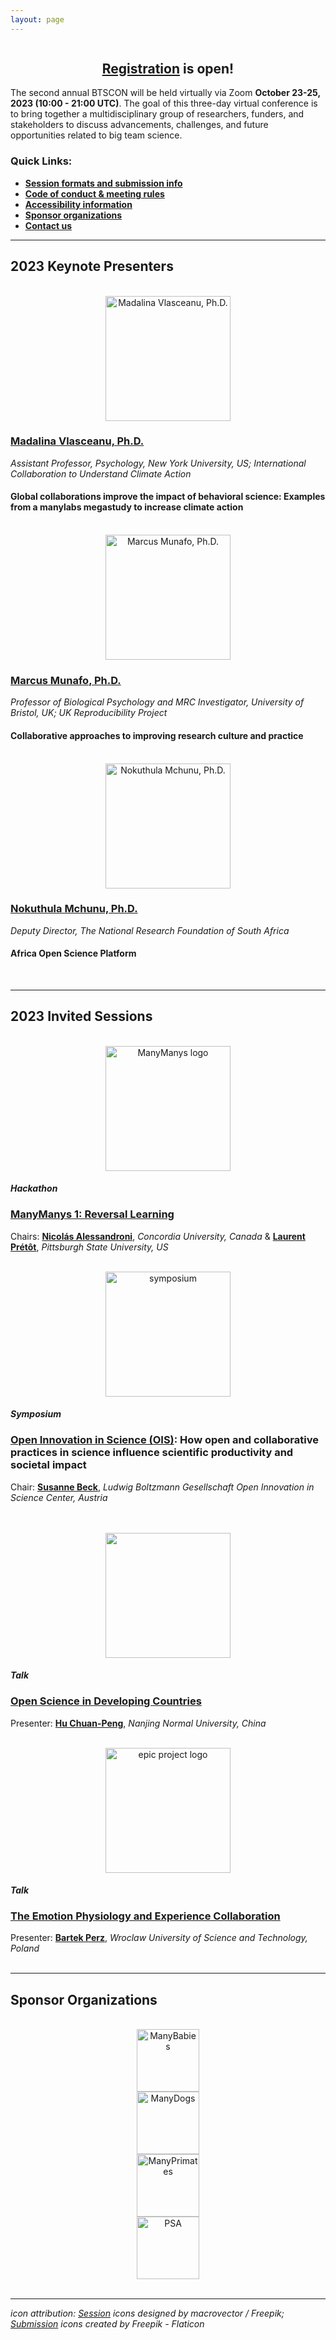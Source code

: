 ```yaml
---
layout: page
---
```



<img src="/assets/img/BTSCon2023_logo.png" alt="" />

<!--
<h2 align="center"><a href="{{site.baseurl}}/submissions/">Submissions</a> and <a href="{{site.baseurl}}/registration/">Registration</a> are now open!</h2>
-->
<h2 align="center"><a href="{{site.baseurl}}/registration/">Registration</a> is open!</h2>

The second annual BTSCON will be held virtually via Zoom <b>October 23-25, 2023 (10:00 - 21:00 UTC)</b>. The goal of this three-day virtual conference is to bring together a multidisciplinary group of researchers, funders, and stakeholders to discuss advancements, challenges, and future opportunities related to big team science. 

### Quick Links:
* <b><a href="{{site.baseurl}}/submissions/">Session formats and submission info</a></b>
* <b><a href="{{site.baseurl}}/codeofconduct/">Code of conduct & meeting rules</a></b>
* <b><a href="{{site.baseurl}}/access/">Accessibility information</a></b>
* <b><a href="#sponsors">Sponsor organizations</a></b>
* <b><a href="{{site.baseurl}}/contact/">Contact us</a></b>


***

<h2 id="keynotes">2023 Keynote Presenters</h2>

<section>
  <div class="container">
    <div class="row">
      <div class="col-sm-12">
        <p>    </p>
      </div>
    </div>
    <div class="row">
      <div class="col-sm-4 col-xs-6" align="center">
        <br>
        <a href="https://as.nyu.edu/faculty/madalina-vlasceanu.html" target="_blank"><img src="/assets/img/Vlasceanu_headshot.jpg" alt="Madalina Vlasceanu, Ph.D." width="200" height="200"></a>
      </div>
      <div class="col-sm-8">
        <h3><a href="https://as.nyu.edu/faculty/madalina-vlasceanu.html" target="_blank">Madalina Vlasceanu, Ph.D.</a></h3>
        <i>Assistant Professor, Psychology, New York University, US; International Collaboration to Understand Climate Action</i>
        <h4>Global collaborations improve the impact of behavioral science: Examples from a manylabs megastudy to increase climate action</h4>
      </div>
    </div>
    <div class="row">
      <div class="col-sm-12">
        <p>    </p>
      </div>
    </div>
    <div class="row">
      <div class="col-sm-4 col-xs-6" align="center">
        <br>
        <a href="https://research-information.bris.ac.uk/en/persons/marcus-r-munafo" target="_blank"><img src="/assets/img/Munafo_headshot.jpg" alt="Marcus Munafo, Ph.D." width="200" height="200"></a>
      </div>
      <div class="col-sm-8">
        <h3><a href="https://research-information.bris.ac.uk/en/persons/marcus-r-munafo" target="_blank">Marcus Munafo, Ph.D.</a></h3>
        <i>Professor of Biological Psychology and MRC Investigator, University of Bristol, UK; UK Reproducibility Project</i>
        <h4>Collaborative approaches to improving research culture and practice</h4>
      </div>
    </div>
    <div class="row">
      <div class="col-sm-12">
        <p>    </p>
      </div>
    </div>
    <div class="row">
      <div class="col-sm-4 col-xs-6" align="center">
        <br>
        <a href="https://www.nrf.ac.za/" target="_blank"><img src="/assets/img/Mchunu_headshot.jpg" alt="Nokuthula Mchunu, Ph.D." width="200" height="200"></a>
      </div>
      <div class="col-sm-8">
        <h3><a href="https://www.nrf.ac.za/" target="_blank">Nokuthula Mchunu, Ph.D.</a></h3>
        <i>Deputy Director, The National Research Foundation of South Africa</i>
        <h4>Africa Open Science Platform</h4>
      </div>
    </div>
  </div>
</section>
<br>


***
<h2 id="invited">2023 Invited Sessions</h2>

<section>
  <div class="container">
    <div class="row">
      <div class="col-sm-12">
        <p>    </p>
      </div>
    </div>
    <div class="row">
      <div class="col-sm-4" align="center">
        <br>
        <a href="http://manymanys.github.io/" target="_blank"><img src="/assets/img/manymanys_logo.png" alt="ManyManys logo" width="200" height="200"></a>
      </div>
      <div class="col-sm-8">
        <h4><i>Hackathon</i></h4>
        <h3><a href="http://manymanys.github.io/MM1/" target="_blank">ManyManys 1: Reversal Learning</a></h3>
        Chairs: <a href="https://www.researchgate.net/profile/Nicolas-Alessandroni" target="_blank"><b>Nicolás Alessandroni</b></a>, <i>Concordia University, Canada</i> & <a href="https://www.pittstate.edu/education/psychology-and-counseling/faculty-and-staff/laurent-pr%C3%A9t%C3%B4t.html" target="_blank"><b>Laurent Prétôt</b></a>, <i>Pittsburgh State University, US</i>
      </div>
    </div>
    <div class="col-sm-12">
        <p>   </p>
    </div>
    <div class="row">
      <div class="col-sm-4" align="center">
        <br>
        <a href="https://ois.lbg.ac.at/" target="_blank"><img src="/assets/img/OISC_logo.png" alt="symposium" width="200" height="200"></a>
      </div>
      <div class="col-sm-8">
        <h4><i>Symposium</i></h4>
        <h3><a href="https://ois.lbg.ac.at/" target="_blank">Open Innovation in Science (OIS)</a>: How open and collaborative practices in science influence scientific productivity and societal impact</h3>
        Chair: <a href="https://ois.lbg.ac.at/team/susanne-beck/" target="_blank"><b>Susanne Beck</b></a>, <i>Ludwig Boltzmann Gesellschaft Open Innovation in Science Center, Austria</i>
      </div>
    </div>
    <div class="col-sm-12">
        <p>   </p>
    </div>
    <div class="row">
      <div class="col-sm-4" align="center">
        <br>
        <br>
        <a href="https://open-sci.cn/" target="_blank"><img src="/assets/img/COSN.png" alt="" width="200"></a>
      </div>
      <div class="col-sm-8">
        <h4><i>Talk</i></h4>
        <h3><a href="https://open-sci.cn/" target="_blank">Open Science in Developing Countries</a></h3>
        Presenter: <a href="https://huchuanpeng.com/" target="_blank"><b>Hu Chuan-Peng</b></a>, <i>Nanjing Normal University, China</i>
      </div>
    </div>
    <div class="col-sm-12">
        <p>   </p>
    </div>
    <div class="row">
      <div class="col-sm-4" align="center">
        <br>
        <a href="https://epic-collab.github.io/" target="_blank"><img src="/assets/img/epic_logo.png" alt="epic project logo" width="200" height="200"></a>
      </div>
      <div class="col-sm-8">
        <h4><i>Talk</i></h4>
        <h3><a href="https://epic-collab.github.io/" target="_blank">The Emotion Physiology and Experience Collaboration</a></h3>
        Presenter: <a href="https://ai.pwr.edu.pl/author/bartosz-perz/" target="_blank"><b>Bartek Perz</b></a>, <i>Wroclaw University of Science and Technology, Poland</i>
      </div>
    </div>
  </div>
</section>

<br>



<!--
***
## [Program]({{site.baseurl}}/schedule/) 
-->


<!--
***

## Important Dates

* **Submissions Open:** June 7, 2022
* **Submission Deadline:** ~~July 22, 2022~~ Extended to August 5, 2022
* **Submission Decisions:** August 5, 2022 (or soon after, for late submissions)
* **Registration Open:** August, 2022
* **Conference:** October 27-28, 2022

> View the [BTScon calendar](https://calendar.google.com/calendar/embed?src=bigteamscienceconference%40gmail.com&ctz=America%2FNew_York)
-->


***
<h2 id="sponsors">Sponsor Organizations</h2>

<section>
	<br>
	<div class="container">
		<div class="row justify-content-around">
		  <div class="col-lg-2 col-md-2 col-sm-2 col-xs-2" align="center">
		    <a href="https://manybabies.github.io" class="image" target="_blank"><img src="/assets/img/MB_logo.png" alt="ManyBabies" width="100" height="100"></a>
		  </div>
		  <div class="col-lg-2 col-md-2 col-sm-2 col-xs-2" align="center">
		    <a href="https://manydogsproject.github.io/" class="image" target="_blank"><img src="/assets/img/manydogs_logo_circle.png" alt="ManyDogs" width="100" height="100"></a>
		  </div>
      <div class="col-lg-2 col-md-2 col-sm-2 col-xs-2" align="center">
			  <a href="https://manyprimates.github.io" class="image" target="_blank"><img src="/assets/img/mp_logo_notext2.png" alt="ManyPrimates" width="100" height="100"></a>
		  </div>
		  <div class="col-lg-2 col-md-2 col-sm-2 col-xs-2" align="center">
			  <a href="https://psysciacc.org/" class="image" target="_blank"><img src="/assets/img/psa_logo.png" alt="PSA" width="100" height="100"></a>
		  </div>
	  </div>
	</div>
</section>

<br>

***
*icon attribution: <a href="http://www.freepik.com" target="_blank">Session</a> icons designed by macrovector / Freepik;
<a href="https://www.flaticon.com/" target="_blank">Submission</a> icons created by Freepik - Flaticon*